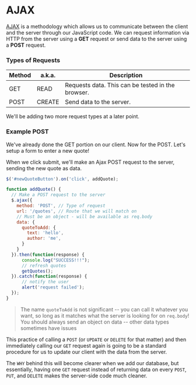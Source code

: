 # AJAX

[AJAX](https://www.w3schools.com/xml/ajax_intro.asp) is a methodology which allows us to communicate between the client and the server through our JavaScript code. We can request information via HTTP from the server using a **GET** request or send data to the server using a **POST** request.

### Types of Requests

Method | a.k.a. | Description
--- | --- | ---
GET | READ | Requests data. This can be tested in the browser.
POST | CREATE | Send data to the server.

We'll be adding two more request types at a later point.



### Example POST
We've already done the GET portion on our client. Now for the POST.
Let's setup a form to enter a new quote!

When we click submit, we'll make an Ajax POST request to the server, sending the new quote as data.

```JavaScript
$('#newQuoteButton').on('click', addQuote);

function addQuote() {
  // Make a POST request to the server
  $.ajax({
    method: 'POST', // Type of request
    url: '/quotes', // Route that we will match on
    // Must be an object - will be available as req.body
    data: { 
      quoteToAdd: { 
        text: 'hello', 
        author: 'me',
      }
    } 
  }).then(function(response) {
      console.log("SUCCESS!!!");
      // refresh quotes
      getQuotes();
  }).catch(function(response) {
      // notify the user
      alert('request failed');
  });
}
```

> The name `quoteToAdd` is not significant -- you can call it whatever you want, so long as it matches what the server is looking for on `req.body`!
> You should always send an object on data -- other data types sometimes have issues

This practice of calling a `POST` (or `UPDATE` or `DELETE` for that matter) and then immediately calling our `GET` request again is going to be a standard procedure for us to update our client with the data from the server. 

The `WHY` behind this will become clearer when we add our database, but essentially, having one `GET` request instead of returning data on every `POST`, `PUT`, and `DELETE` makes the server-side code much cleaner.
